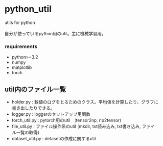 # python_util
utils for python <br>
<br>
自分が使っているpython用のutil。主に機械学習用。

### requirements
- python>=3.2
- numpy
- matplotlib
- torch

## util内のファイル一覧 
- holder.py : 数値のログをとるためのクラス。平均値を計算したり、グラフに書き出したりできる。
- logger.py : loggerのセットアップ用関数
- torch_util.py : pytorch用のutil　(tensor2np, np2tensor)
- file_util.py : ファイル操作系のutil (mkdir, txt読み込み, txt書き込み, ファイル一覧の取得)
- dataset_util.py : detasetの作成に関するutil
